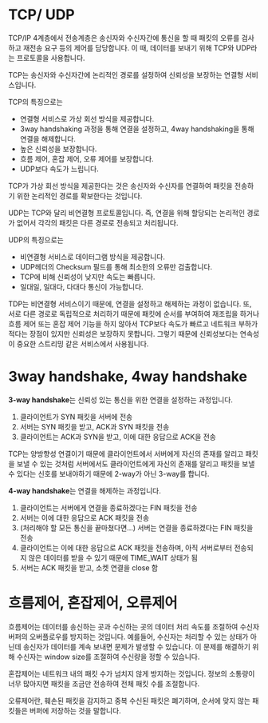 # TCP/ UDP

TCP/IP 4계층에서 전송계층은 송신자와 수신자간에 통신을 할 때 패킷의 오류를 검사하고 재전송 요구 등의 제어를 담당합니다. 이 때, 데이터를 보내기 위해 TCP와 UDP라는 프로토콜을 사용합니다.



TCP는 송신자와 수신자간에 논리적인 경로를 설정하여 신뢰성을 보장하는 연결형 서비스입니다.

TCP의 특징으로는

- 연결형 서비스로 가상 회선 방식을 제공합니다.
- 3way handshaking 과정을 통해 연결을 설정하고, 4way handshaking을 통해 연결을 해제합니다.
- 높은 신뢰성을 보장합니다.
- 흐름 제어, 혼잡 제어, 오류 제어를 보장합니다.
- UDP보다 속도가 느립니다.

TCP가 가상 회선 방식을 제공한다는 것은 송신자와 수신자를 연결하여 패킷을 전송하기 위한 논리적인 경로를 확보한다는 것입니다. 



UDP는 TCP와 달리 비연결형 프로토콜입니다. 즉, 연결을 위해 할당되는 논리적인 경로가 없어서 각각의 패킷은 다른 경로로 전송되고 처리됩니다.

UDP의 특징으로는

- 비연결형 서비스로 데이터그램 방식을 제공합니다.
- UDP헤더의 Checksum 필드를 통해 최소한의 오류만 검출합니다.
- TCP에 비해 신뢰성이 낮지만 속도는 빠릅니다.
- 일대일, 일대다, 다대다 통신이 가능합니다.

TDP는 비연결형 서비스이기 때문에, 연결을 설정하고 해제하는 과정이 없습니다. 또, 서로 다른 경로로 독립적으로 처리하기 때문에 패킷에 순서를 부여하여 재조립을 하거나 흐름 제어 또는 혼잡 제어 기능을 하지 않아서 TCP보다 속도가 빠르고 네트워크 부하가 적다는 장점이 있지만 신뢰성은 보장하지 못합니다. 그렇기 때문에 신뢰성보다는 연속성이 중요한 스트리밍 같은 서비스에서 사용됩니다.





# 3way handshake, 4way handshake

**3-way handshake**는 신뢰성 있는 통신을 위한 연결을 설정하는 과정입니다.

1. 클라이언트가 SYN 패킷을 서버에 전송
2. 서버는 SYN 패킷을 받고, ACK과 SYN 패킷을 전송
3. 클라이언트는 ACK과 SYN을 받고, 이에 대한 응답으로 ACK을 전송

TCP는 양방향성 연결이기 때문에 클라이언트에서 서버에게 자신의 존재를 알리고 패킷을 보낼 수 있는 것처럼 서버에서도 클라이언트에게 자신의 존재를 알리고 패킷을 보낼 수 있다는 신호를 보내야하기 때문에 2-way가 아닌 3-way를 합니다.



**4-way handshake**는 연결을 해제하는 과정입니다.

1. 클라이언트는 서버에게 연결을 종료하겠다는 FIN 패킷을 전송
2. 서버는 이에 대한 응답으로 ACK 패킷을 전송
3. (처리해야 할 모든 통신을 끝마쳤다면...) 서버는 연결을 종료하겠다는 FIN 패킷을 전송
4. 클라이언트는 이에 대한 응답으로 ACK 패킷을 전송하며, 아직 서버로부터 전송되지 않은 데이터를 받을 수 있기 때문에 TIME_WAIT 상태가 됨
5. 서버는 ACK 패킷을 받고, 소켓 연결을 close 함



# 흐름제어, 혼잡제어, 오류제어

흐름제어는 데이터를 송신하는 곳과 수신하는 곳의 데이터 처리 속도를 조절하여 수신자 버퍼의 오버플로우를 방지하는 것입니다. 예를들어, 수신자는 처리할 수 있는 상태가 아닌데 송신자가 데이터를 계속 보내면 문제가 발생할 수 있습니다. 이 문제를 해결하기 위해 수신자는 window size를 조절하여 수신량을 정할 수 있습니다.



혼잡제어는 네트워크 내의 패킷 수가 넘치지 않게 방지하는 것입니다. 정보의 소통량이 너무 많아지면 패킷을 조금만 전송하여 전체 패킷 수를 조절합니다.



오류제어란, 훼손된 패킷을 감지하고 중복 수신된 패킷은 폐기하며, 순서에 맞지 않는 패킷들은 버퍼에 저장하는 것을 말합니다. 

